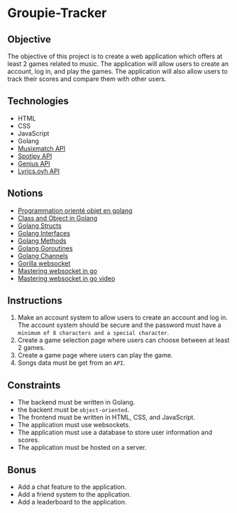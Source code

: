 # Groupie-Tracker

## Objective
The objective of this project is to create a web application which offers at least 2 games related to music. The application will allow users to create an account, log in, and play the games. The application will also allow users to track their scores and compare them with other users.

## Technologies
- HTML
- CSS
- JavaScript
- Golang
- [Musixmatch API](https://developer.musixmatch.com/)
- [Spotipy API](https://developer.spotify.com/documentation/web-api/)
- [Genius API](https://docs.genius.com/)
- [Lyrics.ovh API](https://lyricsovh.docs.apiary.io/)

## Notions
- [Programmation orienté objet en golang](https://devopssec.fr/article/programmation-orientee-objet-golang)
- [Class and Object in Golang](https://www.geeksforgeeks.org/class-and-object-in-golang/)
- [Golang Structs](https://www.golangprograms.com/go-language/struct.html)
- [Golang Interfaces](https://www.golangprograms.com/go-language/interface.html)
- [Golang Methods](https://www.golangprograms.com/golang/methods-interfaces-objects/)
- [Golang Goroutines](https://www.golangprograms.com/goroutines.html)
- [Golang Channels](https://www.golangprograms.com/go-language/what-are-channels-in-golang.html)
- [Gorilla websocket](https://github.com/gorilla/websocket)
- [Mastering websocket in go](https://programmingpercy.tech/blog/mastering-websockets-with-go/)
- [Mastering websocket in go video](https://www.youtube.com/watch?v=pKpKv9MKN-E&t=1126s&ab_channel=ProgrammingPercy)

## Instructions
1. Make an account system to allow users to create an account and log in. The account system should be secure and the password must have a ``minimum of 8 characters and a special character``.
2. Create a game selection page where users can choose between at least 2 games.
3. Create a game page where users can play the game.
4. Songs data must be get from an ``API``.

## Constraints
- The backend must be written in Golang.
- the backent must be ``object-oriented``.
- The frontend must be written in HTML, CSS, and JavaScript.
- The application must use websockets.
- The application must use a database to store user information and scores.
- The application must be hosted on a server.

## Bonus
- Add a chat feature to the application.
- Add a friend system to the application.
- Add a leaderboard to the application.
